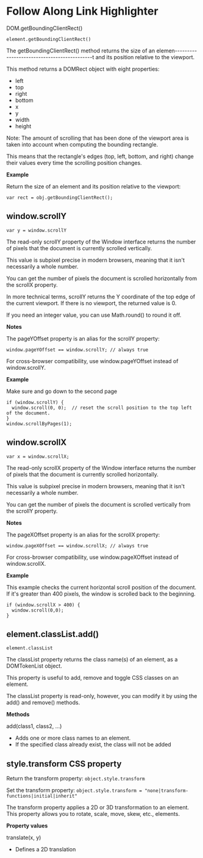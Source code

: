 # Follow Along Link Highlighter

DOM.getBoundingClientRect()

``element.getBoundingClientRect()``

The getBoundingClientRect() method returns the size of an elemen--------------------------------------------t and its position relative to the viewport.

This method returns a DOMRect object with eight properties: 
* left
* top
* right
* bottom
* x
* y
* width
* height

Note: The amount of scrolling that has been done of the viewport area is taken into account when computing the bounding rectangle. 

This means that the rectangle's edges (top, left, bottom, and right) change their values every time the scrolling position changes.

**Example**

Return the size of an element and its position relative to the viewport:

``var rect = obj.getBoundingClientRect();``



window.scrollY
--------------------------------------------
``var y = window.scrollY``

The read-only scrollY property of the Window interface returns the number of pixels that the document is currently scrolled vertically. 

This value is subpixel precise in modern browsers, meaning that it isn't necessarily a whole number. 

You can get the number of pixels the document is scrolled horizontally from the scrollX property.

In more technical terms, scrollY returns the Y coordinate of the top edge of the current viewport. If there is no viewport, the returned value is 0.

If you need an integer value, you can use Math.round() to round it off.

**Notes**

The pageYOffset property is an alias for the scrollY property:

``window.pageYOffset == window.scrollY; // always true``

For cross-browser compatibility, use window.pageYOffset instead of window.scrollY. 

**Example**

Make sure and go down to the second page 
```
if (window.scrollY) {
  window.scroll(0, 0);  // reset the scroll position to the top left of the document.
}
window.scrollByPages(1);
```

window.scrollX
--------------------------------------------
``var x = window.scrollX;``

The read-only scrollX property of the Window interface returns the number of pixels that the document is currently scrolled horizontally. 

This value is subpixel precise in modern browsers, meaning that it isn't necessarily a whole number. 

You can get the number of pixels the document is scrolled vertically from the scrollY property.

**Notes**

The pageXOffset property is an alias for the scrollX property:

``window.pageXOffset == window.scrollX; // always true``

For cross-browser compatibility, use window.pageXOffset instead of window.scrollX. 

**Example**

This example checks the current horizontal scroll position of the document. If it's greater than 400 pixels, the window is scrolled back to the beginning.
```
if (window.scrollX > 400) {
  window.scroll(0,0);
}
```

element.classList.add()
--------------------------------------------
``element.classList``

The classList property returns the class name(s) of an element, as a DOMTokenList object.

This property is useful to add, remove and toggle CSS classes on an element.

The classList property is read-only, however, you can modify it by using the add() and remove() methods.

**Methods**

add(class1, class2, ...)	
* Adds one or more class names to an element.
* If the specified class already exist, the class will not be added


style.transform CSS property
--------------------------------------------
Return the transform property:
``object.style.transform``

Set the transform property:
``object.style.transform = "none|transform-functions|initial|inherit"``

The transform property applies a 2D or 3D transformation to an element. This property allows you to rotate, scale, move, skew, etc., elements.

**Property values**

translate(x, y)	
* Defines a 2D translation
